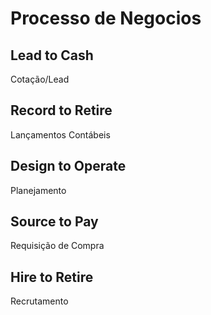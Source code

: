 # Processo de Negocios 



## Lead to Cash 

Cotação/Lead

## Record to Retire

Lançamentos Contábeis

## Design to Operate

Planejamento 

## Source to Pay

Requisição de Compra

## Hire to Retire 

Recrutamento 
